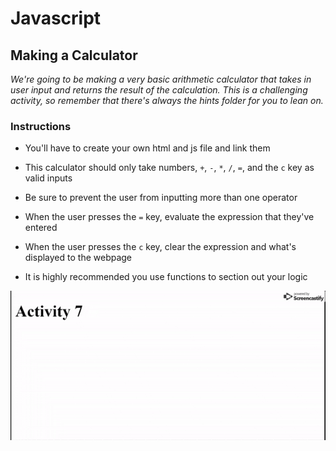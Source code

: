 # Javascript

## Making a Calculator

_We're going to be making a very basic arithmetic calculator that takes in user input and returns the result of the calculation. This is a challenging activity, so remember that there's always the hints folder for you to lean on._

### Instructions

* You'll have to create your own html and js file and link them

* This calculator should only take numbers, `+`, `-`, `*`, `/`, `=`, and the `c` key as valid inputs

* Be sure to prevent the user from inputting more than one operator

* When the user presses the `=` key, evaluate the expression that they've entered

* When the user presses the `c` key, clear the expression and what's displayed to the webpage

* It is highly recommended you use functions to section out your logic


![Sample Calculator App](./01.gif)
